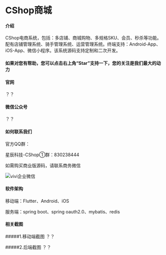 # CShop商城

#### 介绍
CShop电商系统，包括：多店铺、商城购物、多规格SKU、会员、秒杀等功能。配有店铺管理系统、骑手管理系统、运营管理系统。终端支持：Android-App、iOS-App、微信小程序。该系统源码支持定制和二次开发。
#### 如果对您有帮助，您可以点击右上角“Star”支持一下，您的关注是我们最大的动力
#### 官网
？？
#### 微信公众号
？？
#### 如何联系我们
官方QQ群：

  星辰科技-CShop①群：830238444

如需购买商业版源码，请联系商务微信

![vivi企业微信](https://gitee.com/immultiplatform/CShop/blob/master/images/officialAccounts/vivi.jpg)

#### 软件架构
移动端：Flutter、Android、iOS

服务端：spring boot、spring oauth2.0、mybatis、redis

<!--#### 文档、教程-->
<!--#### 开源体验版-->
<!--#### 技术选型 技术、版本、说明-->

#### 相关截图

#####1.移动端截图
？？

#####2.后端截图
？？



